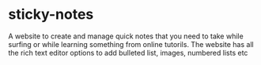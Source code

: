# sticky-notes
A website to create and manage quick notes that you need to take while surfing or while learning something from online tutorils. The website has all the rich text editor options to add bulleted list, images, numbered lists etc
